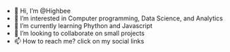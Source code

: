 - 👋 Hi, I’m @Highbee
- 👀 I’m interested in Computer programming, Data Science, and Analytics
- 🌱 I’m currently learning Phython and Javascript
- 💞️ I’m looking to collaborate on small projects
- 📫 How to reach me? click on my social links

<!---
Highbee007/Highbee007 is a ✨ special ✨ repository because its `README.md` (this file) appears on your GitHub profile.
You can click the Preview link to take a look at your changes.
--->
